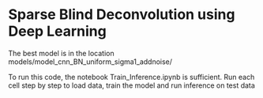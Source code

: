  # Sparse Blind Deconvolution using Deep Learning
 
 The best model is in the location models/model_cnn_BN_uniform_sigma1_addnoise/
 
 
 To run this code, the notebook Train_Inference.ipynb is sufficient. Run each cell step by step to load data, train the model and run inference on test data
